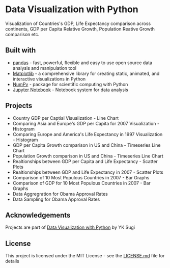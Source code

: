 # Data Visualization with Python

Visualization of Countries's GDP, Life Expectancy comparison across continents, GDP per Capita Relative Growth, Population Reative Growth comparison etc.


## Built with
+ [pandas](https://pandas.pydata.org/) - fast, powerful, flexible and easy to use open source data analysis and manipulation tool
+ [Matplotlib](https://matplotlib.org/) - a comprehensive library for creating static, animated, and interactive visualizations in Python
+ [NumPy](https://numpy.org/) - package for scientific computing with Python
+ [Jupyter Notebook](https://jupyter.org/) - Notebook system for data analysis


## Projects
+ Country GDP per Captial Visualization - Line Chart
+ Comparing Asia and Europe's GDP per Capita for 2007 Visualization - Histogram
+ Comparing Europe and America's Life Expectancy in 1997 Visualization - Histogram
+ GDP per Capita Growth comparison in US and China - Timeseries Line Chart
+ Population Growth comparison in US and China - Timeseries Line Chart
+ Realtionships between GDP per Capita and Life Expectancy - Scatter Plots
+ Realtionships between GDP and Life Expectancy in 2007 - Scatter Plots
+ Comparison of 10 Most Populous Countries in 2007 - Bar Graphs
+ Comparison of GDP for 10 Most Populous Countries in 2007 - Bar Graphs
+ Data Aggregration for Obama Approval Rates
+ Data Sampling for Obama Approval Rates


## Acknowledgements
Projects are part of [Data Visualization with Python](https://www.pluralsight.com/courses/data-visualization-with-python-introduction) by YK Sugi


## License
This project is licensed under the MIT License - see the [LICENSE.md](LICENSE.md) file for details
